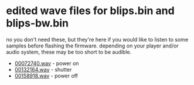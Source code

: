 # edited wave files for blips.bin and blips-bw.bin
no you don't need these, but they're here if you would like to listen to some samples before flashing the firmware. depending on your player and/or audio system, these may be too short to be audible.
* [00072740.wav](https://raw.github.com/prokrypt/campsnap-fun/main/fwhacks/blips/00072740.wav) - power on
* [00132164.wav](https://raw.github.com/prokrypt/campsnap-fun/main/fwhacks/blips/00072740.wav) - shutter
* [00158918.wav](https://raw.github.com/prokrypt/campsnap-fun/main/fwhacks/blips/00072740.wav) - power off
